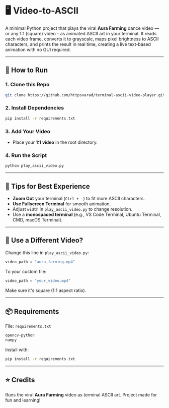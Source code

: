 # 🖥️ Video-to-ASCII

A minimal Python project that plays the viral **Aura Farming** dance video — or any 1:1 (square) video - as animated ASCII art in your terminal. It reads each video frame, converts it to grayscale, maps pixel brightness to ASCII characters, and prints the result in real time, creating a live text-based animation with no GUI required.

---

## 🚀 How to Run

### 1. Clone this Repo

```bash
git clone https://github.com/httpsvarad/terminal-ascii-video-player.git
````

### 2. Install Dependencies

```bash
pip install -r requirements.txt
```

### 3. Add Your Video

* Place your **1:1 video** in the root directory.

### 4. Run the Script

```bash
python play_ascii_video.py
```

---

## 🎯 Tips for Best Experience

* **Zoom Out** your terminal (`Ctrl + -`) to fit more ASCII characters.
* **Use Fullscreen Terminal** for smooth animation.
* Adjust `width` in `play_ascii_video.py` to change resolution.
* Use a **monospaced terminal** (e.g., VS Code Terminal, Ubuntu Terminal, CMD, macOS Terminal).

---

## 🎥 Use a Different Video?

Change this line in `play_ascii_video.py`:

```python
video_path = "aura_farming.mp4"
```

To your custom file:

```python
video_path = "your_video.mp4"
```

Make sure it's square (1:1 aspect ratio).

---

## 📦 Requirements

File: `requirements.txt`

```txt
opencv-python
numpy
```

Install with:

```bash
pip install -r requirements.txt
```

---

## ⭐ Credits

Runs the viral **Aura Farming** video as terminal ASCII art.
Project made for fun and learning!

